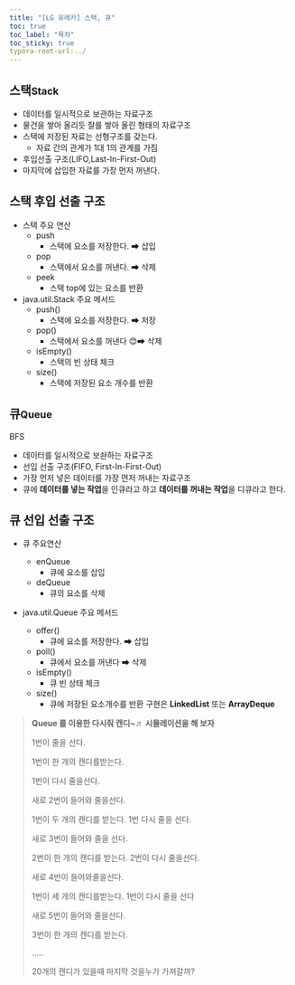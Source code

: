 ```yaml
---
title: "[LG 유레카] 스택, 큐"
toc: true
toc_label: "목차"
toc_sticky: true
typora-root-url:../
---
```


## 스택<small>Stack</small>
- 데이터를 일시적으로 보관하는 자료구조
- 물건을 쌓아 올리듯 잘를 쌓아 올린 형태의 자료구조
- 스택에 저장된 자료는 선형구조를 갖는다.
  - 자료 간의 관계가 1대 1의 관계를 가짐
- 후입선출 구조(LIFO,Last-In-First-Out)
- 마지막에 삽입한 자료를 가장 먼저 꺼낸다.


## 스택 후입 선출 구조
- 스택 주요 연산
  - push
    - 스택에 요소를 저장한다. ➡ 삽입
  - pop
    - 스택에서 요소를 꺼낸다. ➡ 삭제
  - peek
    - 스택 top에 있는 요소를 반환
- java.util.Stack 주요 메서드
  - push()
    - 스택에 요소를 저장한다. ➡ 저장
  - pop()
    - 스택에서 요소를 꺼낸다 😊➡ 삭제
  - isEmpty()
    - 스택의 빈 상태 체크
  - size()
    - 스택에 저장된 요소 개수를 반환


## 큐<small>Queue</small>
BFS
- 데이터를 일시적으로 보솬하는 자료구조
- 선입 선출 구조(FIFO, First-In-First-Out)
- 가장 먼저 넣은 데이터를 가장 먼저 꺼내는 자료구조
- 큐에 **데이터를 넣는 작업**을 <span class="hlm">인큐</span>라고 하고 **데이터를 꺼내는 작업**을 <span class="hlm">디큐</span>라고 한다.


## 큐 선입 선출 구조
- 큐 주요연산
  - enQueue
    - 큐에 요소를 삽입
  - deQueue
    - 큐의 요소를 삭제

- java.util.Queue 주요 메서드
  - offer()
    - 큐에 요소를 저장한다. ➡ 삽입
  - poll()
    - 큐에서 요소를 꺼낸다 ➡ 삭제
  - isEmpty()
    - 큐 빈 상태 체크
  - size()
    - 큐에 저장된 요소개수를 반환
구현은 **LinkedList** 또는 **ArrayDeque**

> **Queue 를 이용한 다시줘 캔디~♬ 시뮬레이션을 해 보자**
>
> 1번이 줄을 선다.
>
> 1번이  한 개의 캔디를받는다.
>
> 1번이 다시 줄을선다.
>
> 새로 2번이 들어와 줄을선다.
>
> 1번이 두 개의 캔디를 받는다.
> 1번 다시 줄을 선다.
>
> 새로 3번이 들어와 줄을 선다.
>
> 2번이 한 개의 캔디를 받는다.
> 2번이 다시 줄을선다.
>
> 새로 4번이 들어와줄을선다.
>
> 1번이 세 개의 캔디를받는다.
> 1번이 다시 줄을 선다
>
>  새로 5번이 들어와 줄을선다.
>
> 3번이 한 개의 캔디를 받는다.
>
> …..
>
> 20개의  캔디가 있을때 마지막 것을누가
> 가져갈까?



